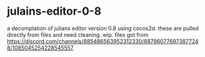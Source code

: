 # julains-editor-0-8
a decomplation of julians editor version 0.8 using cocos2d. these are pulled directly from files and need cleaning. wip. files got from https://discord.com/channels/885486563952312330/887960776973877248/1085045254228545557
